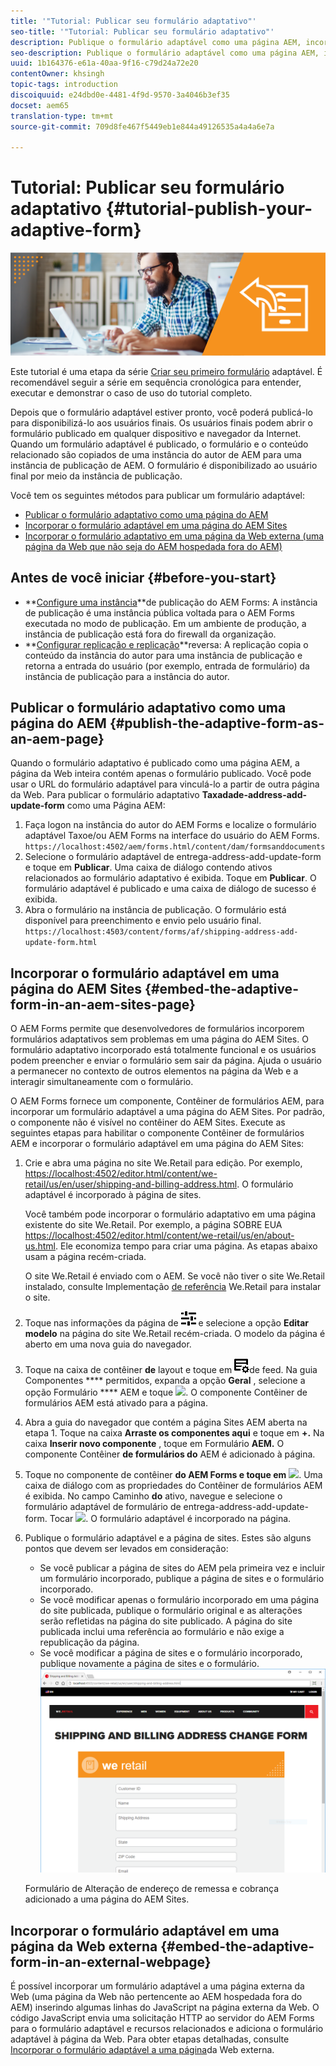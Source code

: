 ```yaml
---
title: '"Tutorial: Publicar seu formulário adaptativo"'
seo-title: '"Tutorial: Publicar seu formulário adaptativo"'
description: Publique o formulário adaptável como uma página AEM, incorpore-o a uma página do AEM Sites ou incorpore-o a uma página externa da Web
seo-description: Publique o formulário adaptável como uma página AEM, incorpore-o a uma página do AEM Sites ou incorpore-o a uma página externa da Web
uuid: 1b164376-e61a-40aa-9f16-c79d24a72e20
contentOwner: khsingh
topic-tags: introduction
discoiquuid: e24dbd0e-4481-4f9d-9570-3a4046b3ef35
docset: aem65
translation-type: tm+mt
source-git-commit: 709d8fe467f5449eb1e844a49126535a4a4a6e7a

---
```



# Tutorial: Publicar seu formulário adaptativo {#tutorial-publish-your-adaptive-form}

![](do-not-localize/13-publish-your-adaptive-form-small.png)

Este tutorial é uma etapa da série [Criar seu primeiro formulário](https://helpx.adobe.com/experience-manager/6-3/forms/using/create-your-first-adaptive-form.html) adaptável. É recomendável seguir a série em sequência cronológica para entender, executar e demonstrar o caso de uso do tutorial completo.

Depois que o formulário adaptável estiver pronto, você poderá publicá-lo para disponibilizá-lo aos usuários finais. Os usuários finais podem abrir o formulário publicado em qualquer dispositivo e navegador da Internet. Quando um formulário adaptável é publicado, o formulário e o conteúdo relacionado são copiados de uma instância do autor de AEM para uma instância de publicação de AEM. O formulário é disponibilizado ao usuário final por meio da instância de publicação.

Você tem os seguintes métodos para publicar um formulário adaptável:

* [Publicar o formulário adaptativo como uma página do AEM](../../forms/using/publish-your-adaptive-form.md#publish-the-adaptive-form-as-an-aem-page)
* [Incorporar o formulário adaptável em uma página do AEM Sites](#embed-the-adaptive-form-in-an-aem-sites-page)
* [Incorporar o formulário adaptativo em uma página da Web externa (uma página da Web que não seja do AEM hospedada fora do AEM)](../../forms/using/publish-your-adaptive-form.md)

## Antes de você iniciar {#before-you-start}

* **[Configure uma instância](https://helpx.adobe.com/experience-manager/6-3/forms/using/installing-configuring-aem-forms-osgi.html)**de publicação do AEM Forms: A instância de publicação é uma instância pública voltada para o AEM Forms executada no modo de publicação. Em um ambiente de produção, a instância de publicação está fora do firewall da organização.
* **[Configurar replicação e replicação](https://helpx.adobe.com/experience-manager/6-3/help/sites-deploying/replication.html)**reversa: A replicação copia o conteúdo da instância do autor para uma instância de publicação e retorna a entrada do usuário (por exemplo, entrada de formulário) da instância de publicação para a instância do autor.

## Publicar o formulário adaptativo como uma página do AEM {#publish-the-adaptive-form-as-an-aem-page}

Quando o formulário adaptativo é publicado como uma página AEM, a página da Web inteira contém apenas o formulário publicado. Você pode usar o URL do formulário adaptável para vinculá-lo a partir de outra página da Web. Para publicar o formulário adaptativo **Taxadade-address-add-update-form** como uma Página AEM:

1. Faça logon na instância do autor do AEM Forms e localize o formulário adaptável Taxoe/ou AEM Forms na interface do usuário do AEM Forms.
   `https://localhost:4502/aem/forms.html/content/dam/formsanddocuments`
1. Selecione o formulário adaptável de entrega-address-add-update-form e toque em **Publicar**. Uma caixa de diálogo contendo ativos relacionados ao formulário adaptativo é exibida. Toque em **Publicar**. O formulário adaptável é publicado e uma caixa de diálogo de sucesso é exibida.
1. Abra o formulário na instância de publicação. O formulário está disponível para preenchimento e envio pelo usuário final.
   `https://localhost:4503/content/forms/af/shipping-address-add-update-form.html`

## Incorporar o formulário adaptável em uma página do AEM Sites {#embed-the-adaptive-form-in-an-aem-sites-page}

O AEM Forms permite que desenvolvedores de formulários incorporem formulários adaptativos sem problemas em uma página do AEM Sites. O formulário adaptativo incorporado está totalmente funcional e os usuários podem preencher e enviar o formulário sem sair da página. Ajuda o usuário a permanecer no contexto de outros elementos na página da Web e a interagir simultaneamente com o formulário.

O AEM Forms fornece um componente, Contêiner de formulários AEM, para incorporar um formulário adaptável a uma página do AEM Sites. Por padrão, o componente não é visível no contêiner do AEM Sites. Execute as seguintes etapas para habilitar o componente Contêiner de formulários AEM e incorporar o formulário adaptável em uma página do AEM Sites:

1. Crie e abra uma página no site We.Retail para edição. Por exemplo, [https://localhost:4502/editor.html/content/we-retail/us/en/user/shipping-and-billing-address.html](https://localhost:4502/editor.html/content/we-retail/us/en/user/shipping-and-billing-address.html). O formulário adaptável é incorporado à página de sites.

   Você também pode incorporar o formulário adaptativo em uma página existente do site We.Retail. Por exemplo, a página SOBRE EUA [https://localhost:4502/editor.html/content/we-retail/us/en/about-us.html](https://localhost:4502/editor.html/content/we-retail/us/en/about-us.html). Ele economiza tempo para criar uma página. As etapas abaixo usam a página recém-criada.

   O site We.Retail é enviado com o AEM. Se você não tiver o site We.Retail instalado, consulte Implementação [de referência](https://helpx.adobe.com/experience-manager/6-3/help/sites-developing/we-retail.html) We.Retail para instalar o site.

1. Toque nas informações da página de ![propriedades](assets/properties.png) e selecione a opção **Editar modelo** na página do site We.Retail recém-criada. O modelo da página é aberto em uma nova guia do navegador.
1. Toque na caixa de contêiner **de** layout e toque em ![gerenciamento](assets/feedmanagement.png)de feed. Na guia Componentes **** permitidos, expanda a opção **Geral** , selecione a opção Formulário **** AEM e toque ![](https://helpx.adobe.com/content/dam/help/en/aem-forms/icons/AEM_6_3_Forms_save.PNG). O componente Contêiner de formulários AEM está ativado para a página.

1. Abra a guia do navegador que contém a página Sites AEM aberta na etapa 1. Toque na caixa **Arraste os componentes aqui** e toque em **+.** Na caixa **Inserir novo componente** , toque em Formulário **AEM.** O componente Contêiner **de formulários do** AEM é adicionado à página.
1. Toque no componente de contêiner **do AEM Forms e toque em** ![](https://helpx.adobe.com/content/dam/help/en/aem-forms/6-2/cmppr.png). Uma caixa de diálogo com as propriedades do Contêiner de formulários AEM é exibida. No campo Caminho **do** ativo, navegue e selecione o formulário adaptável de formulário de entrega-address-add-update-form. Tocar ![](https://helpx.adobe.com/content/dam/help/en/aem-forms/icons/AEM_6_3_Forms_save.PNG). O formulário adaptável é incorporado na página.
1. Publique o formulário adaptável e a página de sites. Estes são alguns pontos que devem ser levados em consideração:

   * Se você publicar a página de sites do AEM pela primeira vez e incluir um formulário incorporado, publique a página de sites e o formulário incorporado.
   * Se você modificar apenas o formulário incorporado em uma página do site publicada, publique o formulário original e as alterações serão refletidas na página do site publicado. A página do site publicada inclui uma referência ao formulário e não exige a republicação da página.
   * Se você modificar a página de sites e o formulário incorporado, publique novamente a página de sites e o formulário.
   ![embed-in-aem-sites](assets/embed-in-aem-sites.png)

   Formulário de Alteração de endereço de remessa e cobrança adicionado a uma página do AEM Sites.

## Incorporar o formulário adaptável em uma página da Web externa {#embed-the-adaptive-form-in-an-external-webpage}

É possível incorporar um formulário adaptável a uma página externa da Web (uma página da Web não pertencente ao AEM hospedada fora do AEM) inserindo algumas linhas do JavaScript na página externa da Web. O código JavaScript envia uma solicitação HTTP ao servidor do AEM Forms para o formulário adaptável e recursos relacionados e adiciona o formulário adaptável à página da Web. Para obter etapas detalhadas, consulte [Incorporar o formulário adaptável a uma página](/help/forms/using/embed-adaptive-form-external-web-page.md)da Web externa.
